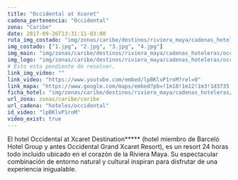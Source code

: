 ```yaml
---
title: "Occidental at Xcaret"
cadena_pertenencia: "Occidental"
zona: "Caribe"
date: 2017-09-26T13:31:11-03:00
ruta_img_costado: "img/zonas/caribe/destinos/riviera_maya/cadenas_hoteleras/occidental/occidental_at_xcaret/imagenes_hotel/"
img_costado: ["1.jpg", "2.jpg", "3.jpg", "4.jpg"]
img_main: "img/zonas/caribe/destinos/riviera_maya/cadenas_hoteleras/occidental/occidental_at_xcaret/occidental_at_xcaret.jpg"
img_logo: "img/zonas/caribe/destinos/riviera_maya/cadenas_hoteleras/occidental/occidental_at_xcaret/logo_hotel/logo_occidental_at_xcaret.jpg"
# Esto esta pendiente de resolver.
link_img_video: ""
link_video: "https://www.youtube.com/embed/lpBKlvP1roM?rel=0"
link_mapa: "https://www.google.com/maps/embed?pb=!1m18!1m12!1m3!1d3735.0673013439164!2d-87.11878468507479!3d20.585308986240264!2m3!1f0!2f0!3f0!3m2!1i1024!2i768!4f13.1!3m3!1m2!1s0x8f4e4471b15696b3%3A0x86e0be1f1d9dc8b7!2sOccidental+at+Xcaret+Destination!5e0!3m2!1ses!2scl!4v1509980418522"
ficha_hotel: "img/zonas/caribe/destinos/riviera_maya/cadenas_hoteleras/occidental/occidental_at_xcaret/occidental_at_xcaret.pdf"
url_zona: zonas/caribe/caribe
url_cadena: "hoteles/occidental"
id_video: "lpBKlvP1roM"
video_exist: true
---
```


El hotel Occidental at Xcaret Destination***** (hotel miembro de Barceló Hotel Group y antes Occidental Grand Xcaret Resort), es un resort 24 horas todo incluido ubicado en el corazón de la Riviera Maya. Su espectacular combinación de entorno natural y cultural inspiran para disfrutar de una experiencia inigualable.
